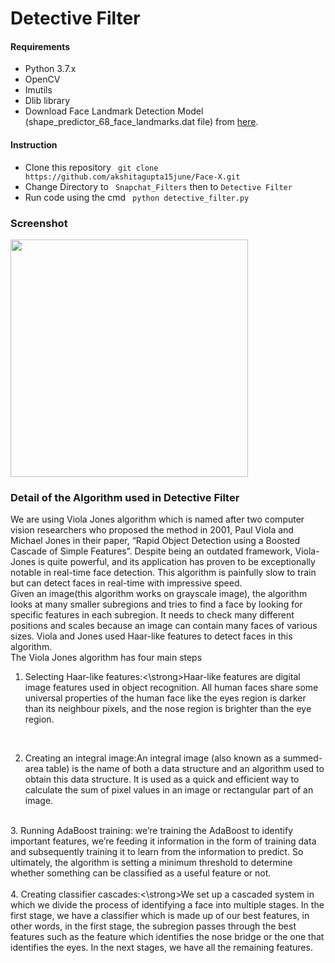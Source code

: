 # Detective Filter


#### Requirements
- Python 3.7.x
- OpenCV
- Imutils
- Dlib library
- Download Face Landmark Detection Model (shape_predictor_68_face_landmarks.dat file) 
from [here](https://github.com/italojs/facial-landmarks-recognition/blob/master/shape_predictor_68_face_landmarks.dat).

#### Instruction
- Clone this repository ` git clone https://github.com/akshitagupta15june/Face-X.git`
- Change Directory to ` Snapchat_Filters` then to `Detective Filter`
- Run code using the cmd ` python detective_filter.py`

### Screenshot
<img height="380" src="https://raw.githubusercontent.com/Vi1234sh12/Face-X/4b7e31df8542ecd9331056a9d3c9823b98d9bdcc/Snapchat_Filters/Detective%20Filter/assets/out.jpg">

### Detail of the Algorithm used in Detective Filter
We are using Viola Jones algorithm which is named after two computer vision researchers who proposed the method in 2001, Paul Viola and Michael Jones in their paper, “Rapid Object Detection using a Boosted Cascade of Simple Features”. Despite being an outdated framework, Viola-Jones is quite powerful, and its application has proven to be exceptionally notable in real-time face detection. This algorithm is painfully slow to train but can detect faces in real-time with impressive speed.
<br>
Given an image(this algorithm works on grayscale image), the algorithm looks at many smaller subregions and tries to find a face by looking for specific features in each subregion. It needs to check many different positions and scales because an image can contain many faces of various sizes. Viola and Jones used Haar-like features to detect faces in this algorithm.
<br>
The Viola Jones algorithm has four main steps
<br>

1. Selecting Haar-like features:<\strong>Haar-like features are digital image features used in object recognition. All human faces share some universal properties of the human face like the eyes region is darker than its neighbour pixels, and the nose region is brighter than the eye region.
<br>  

2. Creating an integral image:An integral image (also known as a summed-area table) is the name of both a data structure and an algorithm used to obtain this data structure. It is used as a quick and efficient way to calculate the sum of pixel values in an image or rectangular part of an image.

<br>
3. Running AdaBoost training: we’re training the AdaBoost to identify important features, we’re feeding it information in the form of training data and subsequently training it to learn from the information to predict. So ultimately, the algorithm is setting a minimum threshold to determine whether something can be classified as a useful feature or not.
<br>
<br>
4. Creating classifier cascades:<\strong>We set up a cascaded system in which we divide the process of identifying a face into multiple stages. In the first stage, we have a classifier which is made up of our best features, in other words, in the first stage, the subregion passes through the best features such as the feature which identifies the nose bridge or the one that identifies the eyes. In the next stages, we have all the remaining features.
